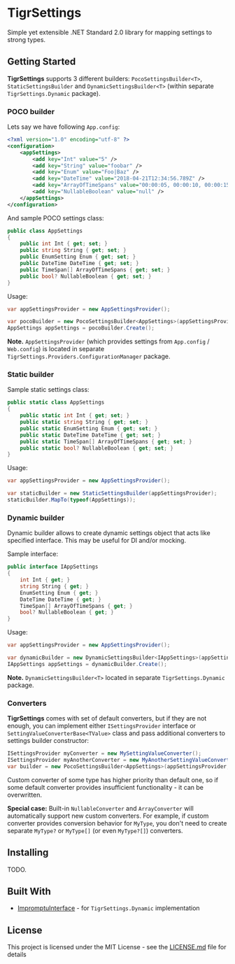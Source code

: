 # TigrSettings

Simple yet extensible .NET Standard 2.0 library for mapping settings to strong types.

## Getting Started

**TigrSettings** supports 3 different builders: `PocoSettingsBuilder<T>`, `StaticSettingsBuilder` and `DynamicSettingsBuilder<T>` (within separate `TigrSettings.Dynamic` package).

### POCO builder
Lets say we have following `App.config`:
```xml
<?xml version="1.0" encoding="utf-8" ?>
<configuration>
    <appSettings>
        <add key="Int" value="5" />
        <add key="String" value="foobar" />
        <add key="Enum" value="Foo|Baz" />
        <add key="DateTime" value="2018-04-21T12:34:56.789Z" />
        <add key="ArrayOfTimeSpans" value="00:00:05, 00:00:10, 00:00:15" />
        <add key="NullableBoolean" value="null" />
    </appSettings>
</configuration>
```

And sample POCO settings class:
```csharp
public class AppSettings
{
    public int Int { get; set; }
    public string String { get; set; }
    public EnumSetting Enum { get; set; }
    public DateTime DateTime { get; set; }
    public TimeSpan[] ArrayOfTimeSpans { get; set; }
    public bool? NullableBoolean { get; set; }
}
```

Usage:
```csharp
var appSettingsProvider = new AppSettingsProvider(); 

var pocoBuilder = new PocoSettingsBuilder<AppSettings>(appSettingsProvider);
AppSettings appSettings = pocoBuilder.Create();
```

**Note.** `AppSettingsProvider` (which provides settings from `App.config` / `Web.config`) is located in separate `TigrSettings.Providers.ConfigurationManager` package.

### Static builder

Sample static settings class:
```csharp
public static class AppSettings
{
    public static int Int { get; set; }
    public static string String { get; set; }
    public static EnumSetting Enum { get; set; }
    public static DateTime DateTime { get; set; }
    public static TimeSpan[] ArrayOfTimeSpans { get; set; }
    public static bool? NullableBoolean { get; set; }
}
```

Usage:
```csharp
var appSettingsProvider = new AppSettingsProvider(); 

var staticBuilder = new StaticSettingsBuilder(appSettingsProvider);
staticBuilder.MapTo(typeof(AppSettings));
```
### Dynamic builder

Dynamic builder allows to create dynamic settings object that acts like specified interface. This may be useful for DI and/or mocking.

Sample interface:
```csharp
public interface IAppSettings
{
    int Int { get; }
    string String { get; }
    EnumSetting Enum { get; }
    DateTime DateTime { get; }
    TimeSpan[] ArrayOfTimeSpans { get; }
    bool? NullableBoolean { get; }
}
```

Usage:
```csharp
var appSettingsProvider = new AppSettingsProvider(); 

var dynamicBuilder = new DynamicSettingsBuilder<IAppSettings>(appSettingsProvider);
IAppSettings appSettings = dynamicBuilder.Create();
```

**Note.** `DynamicSettingsBuilder<T>` located in separate `TigrSettings.Dynamic` package.


### Converters
**TigrSettings** comes with set of default converters,  but if they are not enough, you can implement either `ISettingsProvider` interface or `SettingValueConverterBase<TValue>` class and pass additional converters to settings builder constructor:

```csharp
ISettingsProvider myConverter = new MySettingValueConverter();
ISettingsProvider myAnotherConverter = new MyAnotherSettingValueConverter();
var builder = new PocoSettingsBuilder<AppSettings>(appSettingsProvider, myConverter, myAnotherConverter);
```
Custom converter of some type has higher priority than default one, so if some default converter provides insufficient functionality - it can be overwritten.

**Special case:** Built-in `NullableConverter` and `ArrayConverter` will automatically support new custom converters. For example, if custom converter provides conversion behavior for `MyType`, you don't need to create separate `MyType?` or `MyType[]` (or even `MyType?[]`) converters.


## Installing

TODO.


## Built With

* [ImpromptuInterface](https://github.com/ekonbenefits/impromptu-interface) - for `TigrSettings.Dynamic` implementation


## License

This project is licensed under the MIT License - see the [LICENSE.md](LICENSE.md) file for details

